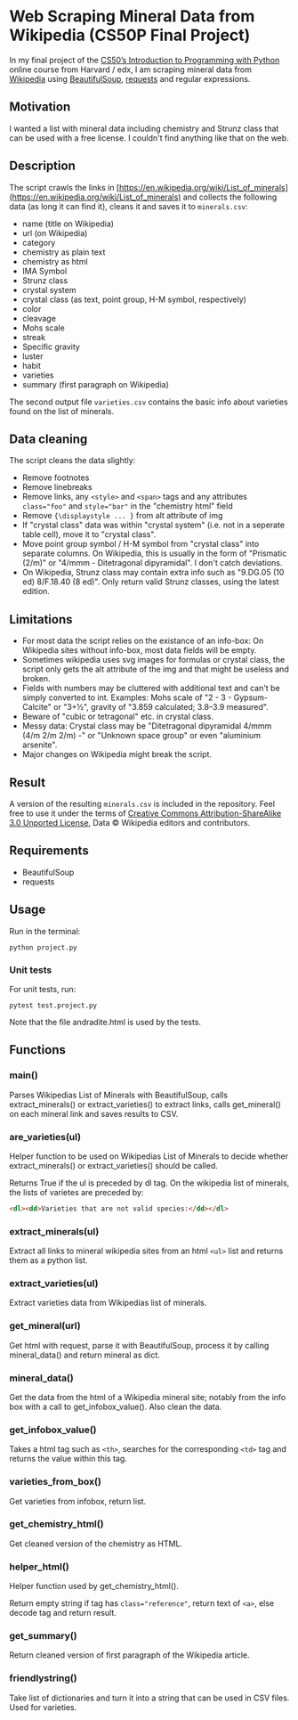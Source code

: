 # Web Scraping Mineral Data from Wikipedia (CS50P Final Project)
In my final project of the [CS50’s Introduction to Programming with Python](https://www.edx.org/course/cs50s-introduction-to-programming-with-python) online course from Harvard / edx, I am scraping mineral data from [Wikipedia](https://en.wikipedia.org/wiki/Main_Page) using [BeautifulSoup](https://www.crummy.com/software/BeautifulSoup/bs4/doc/#), [requests](https://pypi.org/project/requests/) and regular expressions.


## Motivation
I wanted a list with mineral data including chemistry and Strunz class that can be used with a free license. I couldn't find anything like that on the web.

## Description
The script crawls the links in [https://en.wikipedia.org/wiki/List_of_minerals](https://en.wikipedia.org/wiki/List_of_minerals) and collects the following data (as long it can find it), cleans it and saves it to `minerals.csv`:

- name (title on Wikipedia)
- url (on Wikipedia)
- category
- chemistry as plain text
- chemistry as html
- IMA Symbol
- Strunz class
- crystal system
- crystal class (as text, point group, H-M symbol, respectively)
- color
- cleavage
- Mohs scale
- streak
- Specific gravity
- luster
- habit
- varieties
- summary (first paragraph on Wikipedia)

The second output file `varieties.csv` contains the basic info about varieties found on the list of minerals.

## Data cleaning
The script cleans the data slightly:
- Remove footnotes
- Remove linebreaks
- Remove links, any `<style>` and `<span>` tags and any attributes `class="foo"` and `style="bar"` in the "chemistry html" field
- Remove `{\displaystyle ... }` from alt attribute of img
- If "crystal class" data was within "crystal system" (i.e. not in a seperate table cell), move it to "crystal class".
- Move point group symbol / H-M symbol from "crystal class" into separate columns. On Wikipedia, this is usually in the form of "Prismatic (2/m)" or "4/mmm - Ditetragonal dipyramidal". I don't catch deviations.
- On Wikipedia, Strunz class may contain extra info such as "9.DG.05 (10 ed) 8/F.18.40 (8 ed)". Only return valid Strunz classes, using the latest edition.


## Limitations
- For most data the script relies on the existance of an info-box: On Wikipedia sites without info-box, most data fields will be empty.
- Sometimes wikipedia uses svg images for formulas or crystal class, the script only gets the alt attribute of the img and that might be useless and broken.
- Fields with numbers may be cluttered with additional text and can't be simply converted to int. Examples: Mohs scale of "2 - 3 - Gypsum-Calcite" or "3+1⁄2", gravity of "3.859 calculated; 3.8–3.9 measured".
- Beware of "cubic or tetragonal" etc. in crystal class. 
- Messy data: Crystal class may be "Ditetragonal dipyramidal 4/mmm (4/m 2/m 2/m) -" or "Unknown space group" or even "aluminium arsenite".
- Major changes on Wikipedia might break the script.


## Result
A version of the resulting `minerals.csv` is included in the repository. Feel free to use it under the terms of [Creative Commons Attribution-ShareAlike 3.0 Unported License](https://en.wikipedia.org/wiki/Wikipedia:Text_of_the_Creative_Commons_Attribution-ShareAlike_3.0_Unported_License), Data © Wikipedia editors and contributors.
## Requirements
- BeautifulSoup
- requests


## Usage
Run in the terminal:
```
python project.py
```
### Unit tests
For unit tests, run:
```
pytest test.project.py
```
Note that the file andradite.html is used by the tests.

## Functions

### main()
Parses Wikipedias List of Minerals with BeautifulSoup, calls extract_minerals() or extract_varieties() to extract links, calls get_mineral() on each mineral link and saves results to CSV.

### are_varieties(ul)
Helper function to be used on Wikipedias List of Minerals to decide whether extract_minerals() or extract_varieties() should be called.

Returns True if the ul is preceded by dl tag. On the wikipedia list of minerals, the lists of varietes are preceded by:
```html
<dl><dd>Varieties that are not valid species:</dd></dl>
```
### extract_minerals(ul)
Extract all links to mineral wikipedia sites from an html `<ul>` list and returns them as a python list.

### extract_varieties(ul)
Extract varieties data from Wikipedias list of minerals.

### get_mineral(url)
Get html with request, parse it with BeautifulSoup, process it by calling mineral_data() and return mineral as dict.

### mineral_data()
Get the data from the html of a Wikipedia mineral site; notably from the info box with a call to get_infobox_value(). Also clean the data.

### get_infobox_value()
Takes a html tag such as `<th>`, searches for the corresponding `<td>` tag and returns the value within this tag.

### varieties_from_box()
Get varieties from infobox, return list.

### get_chemistry_html()
Get cleaned version of the chemistry as HTML.

### helper_html()
Helper function used by get_chemistry_html().

Return empty string if tag has `class="reference"`, return text of `<a>`, else decode tag and return result.

### get_summary()
Return cleaned version of first paragraph of the Wikipedia article.

### friendlystring()
Take list of dictionaries and turn it into a string that can be used in CSV files. Used for varieties.
